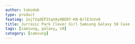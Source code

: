 ```yaml
---
author: tokodab
type: product
featimg: 1ojY2qdEPISqVAy9BQ9f-KN-BrlE3nVx0
title: Jurrasic Park Clever Girl Samsung Galaxy S9 Case
tags: [samsung, galaxy, s9]
category: [samsung]
---
```

